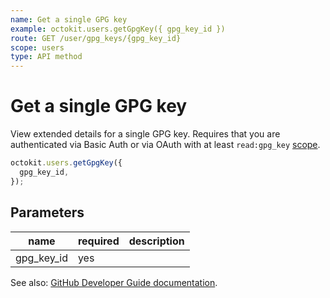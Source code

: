 ```yaml
---
name: Get a single GPG key
example: octokit.users.getGpgKey({ gpg_key_id })
route: GET /user/gpg_keys/{gpg_key_id}
scope: users
type: API method
---
```


# Get a single GPG key

View extended details for a single GPG key. Requires that you are authenticated via Basic Auth or via OAuth with at least `read:gpg_key` [scope](https://developer.github.com/apps/building-oauth-apps/understanding-scopes-for-oauth-apps/).

```js
octokit.users.getGpgKey({
  gpg_key_id,
});
```

## Parameters

<table>
  <thead>
    <tr>
      <th>name</th>
      <th>required</th>
      <th>description</th>
    </tr>
  </thead>
  <tbody>
    <tr><td>gpg_key_id</td><td>yes</td><td>

</td></tr>
  </tbody>
</table>

See also: [GitHub Developer Guide documentation](https://developer.github.com/v3/users/gpg_keys/#get-a-single-gpg-key).
